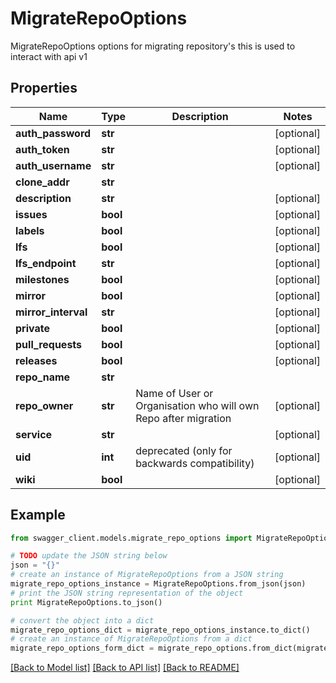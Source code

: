 # MigrateRepoOptions

MigrateRepoOptions options for migrating repository's this is used to interact with api v1

## Properties
Name | Type | Description | Notes
------------ | ------------- | ------------- | -------------
**auth_password** | **str** |  | [optional] 
**auth_token** | **str** |  | [optional] 
**auth_username** | **str** |  | [optional] 
**clone_addr** | **str** |  | 
**description** | **str** |  | [optional] 
**issues** | **bool** |  | [optional] 
**labels** | **bool** |  | [optional] 
**lfs** | **bool** |  | [optional] 
**lfs_endpoint** | **str** |  | [optional] 
**milestones** | **bool** |  | [optional] 
**mirror** | **bool** |  | [optional] 
**mirror_interval** | **str** |  | [optional] 
**private** | **bool** |  | [optional] 
**pull_requests** | **bool** |  | [optional] 
**releases** | **bool** |  | [optional] 
**repo_name** | **str** |  | 
**repo_owner** | **str** | Name of User or Organisation who will own Repo after migration | [optional] 
**service** | **str** |  | [optional] 
**uid** | **int** | deprecated (only for backwards compatibility) | [optional] 
**wiki** | **bool** |  | [optional] 

## Example

```python
from swagger_client.models.migrate_repo_options import MigrateRepoOptions

# TODO update the JSON string below
json = "{}"
# create an instance of MigrateRepoOptions from a JSON string
migrate_repo_options_instance = MigrateRepoOptions.from_json(json)
# print the JSON string representation of the object
print MigrateRepoOptions.to_json()

# convert the object into a dict
migrate_repo_options_dict = migrate_repo_options_instance.to_dict()
# create an instance of MigrateRepoOptions from a dict
migrate_repo_options_form_dict = migrate_repo_options.from_dict(migrate_repo_options_dict)
```
[[Back to Model list]](../README.md#documentation-for-models) [[Back to API list]](../README.md#documentation-for-api-endpoints) [[Back to README]](../README.md)


